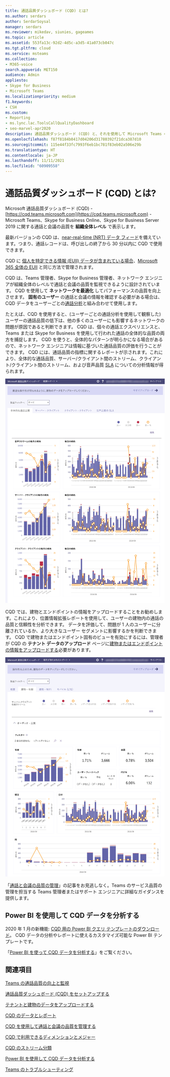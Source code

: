 ```yaml
---
title: 通話品質ダッシュボード (CQD) とは?
ms.author: serdars
author: SerdarSoysal
manager: serdars
ms.reviewer: mikedav, siunies, gageames
ms.topic: article
ms.assetid: 553fa13c-92d2-4d5c-a3d5-41a073cb047c
ms.tgt.pltfrm: cloud
ms.service: msteams
ms.collection:
- M365-voice
search.appverid: MET150
audience: Admin
appliesto:
- Skype for Business
- Microsoft Teams
ms.localizationpriority: medium
f1.keywords:
- CSH
ms.custom:
- Reporting
- ms.lync.lac.ToolsCallQualityDashboard
- seo-marvel-apr2020
description: 通話品質ダッシュボード (CQD) と、それを使用して Microsoft Teams の会議と通話品質に関するレポートを表示する方法について説明します。
ms.openlocfilehash: f87f8184b0417d04206d31780392f21dca387d10
ms.sourcegitcommit: 115e44f33fc7993f6eb1bc781f83eb02a506e29b
ms.translationtype: HT
ms.contentlocale: ja-JP
ms.lasthandoff: 11/11/2021
ms.locfileid: "60909558"
---
```

# <a name="what-is-call-quality-dashboard-cqd"></a>通話品質ダッシュボード (CQD) とは?

Microsoft 通話品質ダッシュボード (CQD) - [https://cqd.teams.microsoft.com](https://cqd.teams.microsoft.com) - Microsoft Teams、Skype for Business Online、Skype for Business Server 2019 に関する通話と会議の品質を **組織全体レベル** で表示します。 

  
最新バージョンの CQD は、[near-real-time (NRT) データ フィード](CQD-data-and-reports.md)を備えています。つまり、通話レコードは、呼び出しの終了から 30 分以内に CQD で使用できます。

CQD に [個人を特定できる情報 (EUII) データが含まれている場合](CQD-data-and-reports.md#euii-data)、[Microsoft 365 全体の EUII](/office365/Enterprise/office-365-data-retention-deletion-and-destruction-overview) と同じ方法で管理されます。

CQD は、Teams 管理者、Skype for Business 管理者、ネットワーク エンジニアが組織全体のレベルで通話と会議の品質を監視できるように設計されています。 CQD を使用して **ネットワークを最適化** してパフォーマンスの品質を向上させます。 **固有のユーザー** の通話と会議の情報を確認する必要がある場合は、CQD データをユーザーごとの[通話分析](use-call-analytics-to-troubleshoot-poor-call-quality.md)と組み合わせて使用します。

たとえば、CQD を使用すると、(ユーザーごとの通話分析を使用して観察した) ユーザーの通話品質の低下は、他の多くのユーザーにも影響するネットワークの問題が原因であると判断できます。 CQD は、個々の通話エクスペリエンスと、Teams または Skype for Business を使用して行われた通話の全体的な品質の両方を捕捉します。 CQD を使うと、全体的なパターンが明らかになる場合があるので、ネットワーク エンジニアは情報に基づいた通話品質の評価を行うことができます。 CQD には、通話品質の指標に関するレポートが示されます。これにより、全体的な通話品質、サーバー/クライアント間のストリーム、クライアント/クライアント間のストリーム、および音声品質 [SLA](https://go.microsoft.com/fwlink/p/?linkid=846252) についての分析情報が得られます。 
  
![通話品質ダッシュボードのスクリーンショット。](media/teams-difference-between-call-analytics-and-call-quality-dashboard-image3.png)

CQD では、建物とエンドポイントの情報をアップロードすることをお勧めします。これにより、位置情報拡張レポートを使用して、ユーザーの建物内の通話の品質と信頼性を分析できます。 データを評価して、問題が 1 人のユーザーに分離されているか、より大きなユーザー セグメントに影響するかを判断できます。 CQD で建物またはエンドポイント固有のビューを有効にするには、管理者が CQD の **テナント データのアップロード** ページに[建物またはエンドポイントの情報をアップロードする](CQD-upload-tenant-building-data.md)必要があります。

![通話品質ダッシュボードの位置情報拡張レポートのスクリーンショット。](media/teams-difference-between-call-analytics-and-call-quality-dashboard-image4.png)

「[通話と会議の品質の管理](quality-of-experience-review-guide.md)」の記事をお見逃しなく。Teams のサービス品質の管理を担当する Teams 管理者またはサポート エンジニアに詳細なガイダンスを提供します。


## <a name="use-power-bi-to-analyze-cqd-data"></a>Power BI を使用して CQD データを分析する

2020 年 1 月の新機能: [CQD 用の Power BI クエリ テンプレートのダウンロード](https://github.com/MicrosoftDocs/OfficeDocs-SkypeForBusiness/blob/live/Teams/downloads/CQD-Power-BI-query-templates.zip?raw=true)。 CQD データの分析やレポートに使えるカスタマイズ可能な Power BI テンプレートです。

「[Power BI を使って CQD データを分析する](CQD-Power-BI-query-templates.md)」をご覧ください。



## <a name="related-topics"></a>関連項目

[Teams の通話品質の向上と監視](monitor-call-quality-qos.md)

[通話品質ダッシュボード (CQD) をセットアップする](turning-on-and-using-call-quality-dashboard.md)

[テナントと建物のデータをアップロードする](CQD-upload-tenant-building-data.md)

[CQD のデータとレポート](CQD-data-and-reports.md)

[CQD を使用して通話と会議の品質を管理する](quality-of-experience-review-guide.md)

[CQD で利用できるディメンションとメジャー](dimensions-and-measures-available-in-call-quality-dashboard.md)

[CQD のストリーム分類](stream-classification-in-call-quality-dashboard.md)

[Power BI を使用して CQD データを分析する](CQD-Power-BI-query-templates.md)


[Teams のトラブルシューティング](/MicrosoftTeams/troubleshoot/teams)
